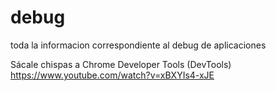 # debug
toda la  informacion correspondiente al debug de aplicaciones

Sácale chispas a Chrome Developer Tools (DevTools)
<https://www.youtube.com/watch?v=xBXYIs4-xJE>
